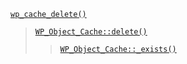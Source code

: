 <p><code><a href="https://developer.wordpress.org/reference/functions/wp_cache_delete/">wp_cache_delete()</a></code></p>

<blockquote>

 [`WP_Object_Cache::delete()`](https://developer.wordpress.org/reference/classes/wp_object_cache/delete/)
 
> [`WP_Object_Cache::_exists()`](https://developer.wordpress.org/reference/classes/wp_object_cache/_exists/)

</blockquote>